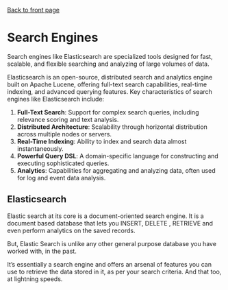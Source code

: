 [Back to front page](backend-software-engineering.md)

# Search Engines

Search engines like Elasticsearch are specialized tools designed for fast, scalable, and flexible searching and analyzing of large volumes of data. 

Elasticsearch is an open-source, distributed search and analytics engine built on Apache Lucene, offering full-text search capabilities, real-time indexing, and advanced querying features. Key characteristics of search engines like Elasticsearch include:

1. **Full-Text Search**: Support for complex search queries, including relevance scoring and text analysis.
2. **Distributed Architecture**: Scalability through horizontal distribution across multiple nodes or servers.
3. **Real-Time Indexing**: Ability to index and search data almost instantaneously.
4. **Powerful Query DSL**: A domain-specific language for constructing and executing sophisticated queries.
5. **Analytics**: Capabilities for aggregating and analyzing data, often used for log and event data analysis.

## Elasticsearch

Elastic search at its core is a document-oriented search engine. It is a document based database that lets you INSERT, DELETE , RETRIEVE and even perform analytics on the saved records. 

But, Elastic Search is unlike any other general purpose database you have worked with, in the past. 

It’s essentially a search engine and offers an arsenal of features you can use to retrieve the data stored in it, as per your search criteria. And that too, at lightning speeds.

